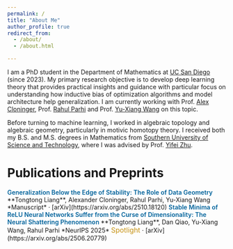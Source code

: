 ```yaml
---
permalink: /
title: "About Me"
author_profile: true
redirect_from: 
  - /about/
  - /about.html

---
```

I am a PhD student in the Department of Mathematics at [UC San Diego](https://ucsd.edu/) (since 2023). My primary research objective is to develop deep learning theory that provides practical insights and guidance with particular focus on understanding how inductive bias of optimization algorithms and model architecture help generalization. I am currently working with Prof. [Alex Cloninger](https://sites.google.com/ucsd.edu/alexandercloninger/home), Prof. [Rahul Parhi](https://sparsity.ucsd.edu/rahul/) and Prof. [Yu-Xiang Wang](https://cseweb.ucsd.edu/~yuxiangw/) on this topic. 

Before turning to machine learning, I worked in algebraic topology and algebraic geometry, particularly in motivic homotopy theory. I received both my B.S. and M.S. degrees in Mathematics from [Southern University of Science and Technology](https://www.sustech.edu.cn/en/), where I was advised by Prof. [Yifei Zhu](https://yifeizhu.github.io/).

Publications and Preprints
======

<span style="color:#00629B; font-weight:600;">
Generalization Below the Edge of Stability: The Role of Data Geometry
</span>  
**Tongtong Liang**, Alexander Cloninger, Rahul Parhi, Yu-Xiang Wang  
*Manuscript* · [arXiv](https://arxiv.org/abs/2510.18120)

<span style="color:#00629B; font-weight:600;">
Stable Minima of ReLU Neural Networks Suffer from the Curse of Dimensionality: The Neural Shattering Phenomenon
</span>  
**Tongtong Liang**, Dan Qiao, Yu-Xiang Wang, Rahul Parhi  
*NeurIPS 2025* <span style="color:#C69214; font-size: 12pt;">Spotlight</span> · [arXiv](https://arxiv.org/abs/2506.20779)


